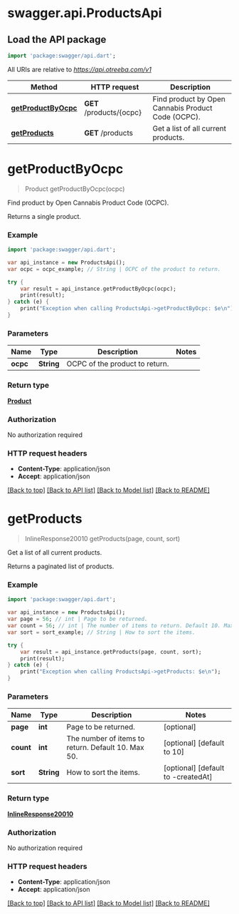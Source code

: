 # swagger.api.ProductsApi

## Load the API package
```dart
import 'package:swagger/api.dart';
```

All URIs are relative to *https://api.otreeba.com/v1*

Method | HTTP request | Description
------------- | ------------- | -------------
[**getProductByOcpc**](ProductsApi.md#getProductByOcpc) | **GET** /products/{ocpc} | Find product by Open Cannabis Product Code (OCPC).
[**getProducts**](ProductsApi.md#getProducts) | **GET** /products | Get a list of all current products.


# **getProductByOcpc**
> Product getProductByOcpc(ocpc)

Find product by Open Cannabis Product Code (OCPC).

Returns a single product.

### Example 
```dart
import 'package:swagger/api.dart';

var api_instance = new ProductsApi();
var ocpc = ocpc_example; // String | OCPC of the product to return.

try { 
    var result = api_instance.getProductByOcpc(ocpc);
    print(result);
} catch (e) {
    print("Exception when calling ProductsApi->getProductByOcpc: $e\n");
}
```

### Parameters

Name | Type | Description  | Notes
------------- | ------------- | ------------- | -------------
 **ocpc** | **String**| OCPC of the product to return. | 

### Return type

[**Product**](Product.md)

### Authorization

No authorization required

### HTTP request headers

 - **Content-Type**: application/json
 - **Accept**: application/json

[[Back to top]](#) [[Back to API list]](../README.md#documentation-for-api-endpoints) [[Back to Model list]](../README.md#documentation-for-models) [[Back to README]](../README.md)

# **getProducts**
> InlineResponse20010 getProducts(page, count, sort)

Get a list of all current products.

Returns a paginated list of products.

### Example 
```dart
import 'package:swagger/api.dart';

var api_instance = new ProductsApi();
var page = 56; // int | Page to be returned.
var count = 56; // int | The number of items to return. Default 10. Max 50.
var sort = sort_example; // String | How to sort the items.

try { 
    var result = api_instance.getProducts(page, count, sort);
    print(result);
} catch (e) {
    print("Exception when calling ProductsApi->getProducts: $e\n");
}
```

### Parameters

Name | Type | Description  | Notes
------------- | ------------- | ------------- | -------------
 **page** | **int**| Page to be returned. | [optional] 
 **count** | **int**| The number of items to return. Default 10. Max 50. | [optional] [default to 10]
 **sort** | **String**| How to sort the items. | [optional] [default to -createdAt]

### Return type

[**InlineResponse20010**](InlineResponse20010.md)

### Authorization

No authorization required

### HTTP request headers

 - **Content-Type**: application/json
 - **Accept**: application/json

[[Back to top]](#) [[Back to API list]](../README.md#documentation-for-api-endpoints) [[Back to Model list]](../README.md#documentation-for-models) [[Back to README]](../README.md)

